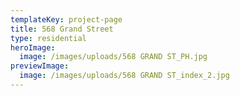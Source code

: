 ```yaml
---
templateKey: project-page
title: 568 Grand Street
type: residential
heroImage:
  image: /images/uploads/568 GRAND ST_PH.jpg
previewImage:
  image: /images/uploads/568 GRAND ST_index_2.jpg
---
```



